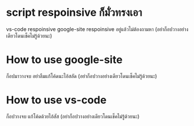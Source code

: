 # script respoinsive ก็มั่วทรงเอา
vs-code respoinsive 
google-site respoinsive อยู่แล้วไม่ต้องถามหา
(อย่าก็อปวางอย่างเดียวโดนเช็คไม่รู้ด้วยนะ)

# How to use google-site
ก็อปมาวางจบ อย่าลืมแก้โค้ดนะไอ้สลัด
(อย่าก็อปวางอย่างเดียวโดนเช็คไม่รู้ด้วยนะ)

# How to use vs-code
ก็อปวางจบ แก้โค้ดด้วยไอ้สัส
(อย่าก็อปวางอย่างเดียวโดนเช็คไม่รู้ด้วยนะ)